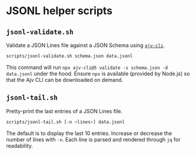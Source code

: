 # JSONL helper scripts

## `jsonl-validate.sh`

Validate a JSON Lines file against a JSON Schema using [`ajv-cli`](https://github.com/ajv-validator/ajv-cli).

```bash
scripts/jsonl-validate.sh schema.json data.jsonl
```

This command will run `npx ajv-cli@5 validate -s schema.json -d data.jsonl` under the hood. Ensure `npx` is available (provided by Node.js) so that the Ajv CLI can be downloaded on demand.

## `jsonl-tail.sh`

Pretty-print the last entries of a JSON Lines file.

```bash
scripts/jsonl-tail.sh [-n <lines>] data.jsonl
```

The default is to display the last 10 entries. Increase or decrease the number of lines with `-n`. Each line is parsed and rendered through `jq` for readability.
